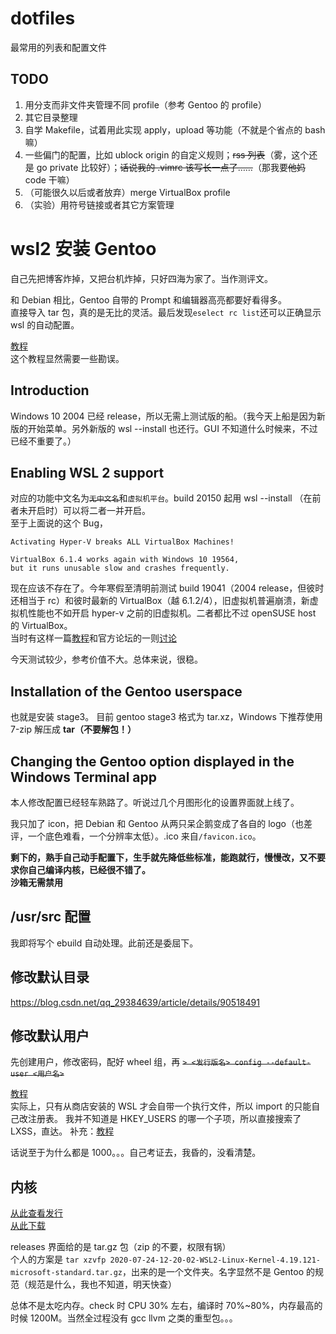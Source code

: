 # dotfiles
最常用的列表和配置文件

## TODO
1. 用分支而非文件夹管理不同 profile（参考 Gentoo 的 profile）
2. 其它目录整理
3. 自学 Makefile，试着用此实现 apply，upload 等功能（不就是个省点的 bash 嘛）
4. 一些偏门的配置，比如 ublock origin 的自定义规则；~~rss 列表~~（雾，这个还是 go private 比较好）；~~话说我的 .vimrc 该写长一点了……~~（那我要~~他妈~~ code 干嘛）
5. （可能很久以后或者放弃）merge VirtualBox profile
6. （实验）用符号链接或者其它方案管理
# wsl2 安装 Gentoo

自己先把博客炸掉，又把台机炸掉，只好四海为家了。当作测评文。

和 Debian 相比，Gentoo 自带的 Prompt 和编辑器高亮都要好看得多。  
直接导入 tar 包，真的是无比的灵活。最后发现`eselect rc list`还可以正确显示 wsl 的自动配置。

[教程](https://developer.moe/gentoo-on-wsl-2)  
这个教程显然需要一些勘误。

## Introduction
Windows 10 2004 已经 release，所以无需上测试版的船。（我今天上船是因为新版的开始菜单。另外新版的 wsl --install 也还行。GUI 不知道什么时候来，不过已经不重要了。）

## Enabling WSL 2 support
对应的功能中文名为~~`无中文名`~~和`虚拟机平台`。build 20150 起用 wsl --install （在前者未开启时）可以将二者一并开启。  
至于上面说的这个 Bug，

    Activating Hyper-V breaks ALL VirtualBox Machines!

    VirtualBox 6.1.4 works again with Windows 10 19564,
    but it runs unusable slow and crashes frequently.

现在应该不存在了。今年寒假至清明前测试 build 19041（2004 release，但彼时还相当于 rc）和彼时最新的 VirtualBox（越 6.1.2/4），旧虚拟机普遍崩溃，新虚拟机性能也不如开启 hyper-v 之前的旧虚拟机。二者都比不过 openSUSE host 的 VirtualBox。  
当时有这样一篇[教程](https://www.rehtt.com/index.php/archives/225)和官方论坛的一则[讨论](https://forums.virtualbox.org/viewtopic.php?t=90853)

今天测试较少，参考价值不大。总体来说，很稳。

## Installation of the Gentoo userspace
也就是安装 stage3。
目前 gentoo stage3 格式为 tar.xz，Windows 下推荐使用 7-zip 解压成 **tar（不要解包！）**

## Changing the Gentoo option displayed in the Windows Terminal app
本人修改配置已经轻车熟路了。听说过几个月图形化的设置界面就上线了。

我只加了 icon，把 Debian 和 Gentoo 从两只呆企鹅变成了各自的 logo（也差评，一个底色难看，一个分辨率太低）。.ico 来自`/favicon.ico`。

**剩下的，熟手自己动手配置下，生手就先降低些标准，能跑就行，慢慢改，又不要求你自己编译内核，已经很不错了。**  
**沙箱无需禁用**

## /usr/src 配置
我即将写个 ebuild 自动处理。此前还是委屈下。

## 修改默认目录
https://blog.csdn.net/qq_29384639/article/details/90518491

## 修改默认用户
先创建用户，修改密码，配好 wheel 组，再
~~`> <发行版名> config --default-user <用户名>`~~

[教程](https://www.jianshu.com/p/468dfa4f365d)  
实际上，只有从商店安装的 WSL 才会自带一个执行文件，所以 import 的只能自己改注册表。
我并不知道是 HKEY_USERS 的哪一个子项，所以直接搜索了 LXSS，直达。
补充：[教程](https://www.cnblogs.com/oboth-zl/p/12769220.html)

话说至于为什么都是 1000。。。自己考证去，我昏的，没看清楚。


## 内核
[从此查看发行](https://docs.microsoft.com/zh-cn/windows/wsl/kernel-release-notes)  
[从此下载](https://github.com/microsoft/WSL2-Linux-Kernel/releases)

releases 界面给的是 tar.gz 包（zip 的不要，权限有锅）  
个人的方案是 `tar xzvfp 2020-07-24-12-20-02-WSL2-Linux-Kernel-4.19.121-microsoft-standard.tar.gz`，出来的是一个文件夹。名字显然不是 Gentoo 的规范（规范是什么，我也不知道，明天快查）

总体不是太吃内存。check 时 CPU 30% 左右，编译时 70%~80%，内存最高的时候 1200M。当然全过程没有 gcc llvm 之类的重型包。。。
